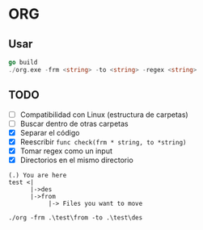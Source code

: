 # ORG
## Usar
```go
go build
./org.exe -frm <string> -to <string> -regex <string>
```
## TODO
- [ ] Compatibilidad con Linux (estructura de carpetas)
- [ ] Buscar dentro de otras carpetas
- [X] Separar el código
- [X] Reescribir `func check(frm * string, to *string)`
- [X] Tomar regex como un input
- [X] Directorios en el mismo directorio
```
(.) You are here
test <|
      |->des
      |->from
           |-> Files you want to move 
```
```
./org -frm .\test\from -to .\test\des
```
